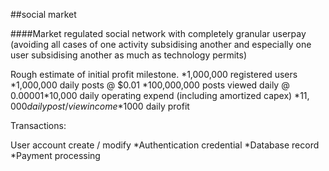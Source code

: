 ##social market

####Market regulated social network with completely granular userpay (avoiding all cases of one activity subsidising another and especially one user subsidising another as much as technology permits)


Rough estimate of initial profit milestone.
*1,000,000 registered users
*1,000,000 daily posts @ $0.01
*100,000,000 posts viewed daily @ $0.00001
*$10,000 daily operating expend (including amortized capex)
*$11,000 daily post/view income
*$1000 daily profit

Transactions:

User account create / modify
	*Authentication credential
	*Database record 
	*Payment processing
